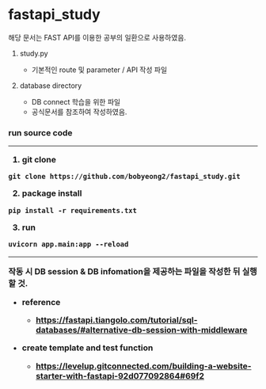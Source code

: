 # fastapi_study

해당 문서는 FAST API를 이용한 공부의 일환으로 사용하였음.

1. study.py
    - 기본적인 route 및 parameter / API 작성 파일

2. database directory
    - DB connect 학습을 위한 파일
    - 공식문서를 참조하여 작성하였음.

<h3> run source code
<hr>

1. git clone

```
git clone https://github.com/bobyeong2/fastapi_study.git
```

2. package install

```
pip install -r requirements.txt
```

3. run

```
uvicorn app.main:app --reload
```

<hr>

작동 시 DB session & DB infomation을 제공하는 파일을 작성한 뒤 실행할 것.

- reference
  - <https://fastapi.tiangolo.com/tutorial/sql-databases/#alternative-db-session-with-middleware>

- create template and test function
  - <https://levelup.gitconnected.com/building-a-website-starter-with-fastapi-92d077092864#69f2>
